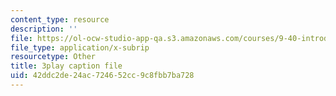 ```yaml
---
content_type: resource
description: ''
file: https://ol-ocw-studio-app-qa.s3.amazonaws.com/courses/9-40-introduction-to-neural-computation-spring-2018/42ddc2de24ac724652cc9c8fbb7ba728_Oq_k8F2T1Jc.srt
file_type: application/x-subrip
resourcetype: Other
title: 3play caption file
uid: 42ddc2de-24ac-7246-52cc-9c8fbb7ba728
---
```

